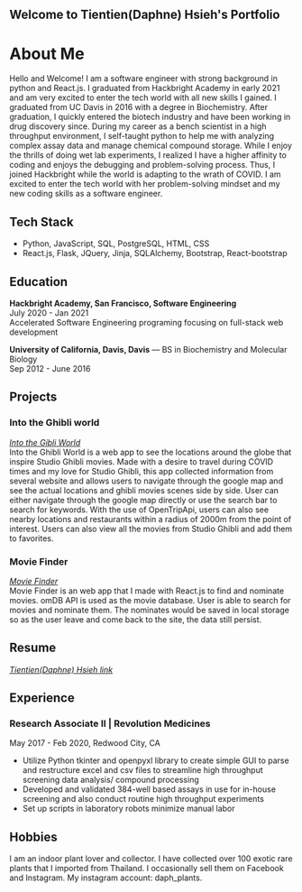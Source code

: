 ## Welcome to Tientien(Daphne) Hsieh's Portfolio

# About Me
Hello and Welcome! I am a software engineer with strong background in python and React.js. I graduated from Hackbright Academy in early 2021 and am very excited to enter the tech world with all new skills I gained. I graduated from UC Davis in 2016 with a degree in Biochemistry. After graduation, I quickly entered the biotech industry and have been working in drug discovery since. During my career as a bench scientist in a high throughput environment, I self-taught python to help me with analyzing complex assay data and manage chemical compound storage. While I enjoy the thrills of doing wet lab experiments, I realized I have a higher affinity to coding and enjoys the debugging and problem-solving process. Thus, I joined Hackbright while the world is adapting to the wrath of COVID. I am excited to enter the tech world with her problem-solving mindset and my new coding skills as a software engineer.

## Tech Stack
- Python, JavaScript, SQL, PostgreSQL, HTML, CSS
- React.js, Flask, JQuery, Jinja, SQLAlchemy, Bootstrap, React-bootstrap

## Education

**Hackbright Academy, San Francisco, Software Engineering**\
July 2020 - Jan 2021\
Accelerated Software Engineering programing focusing on full-stack web development


**University of California, Davis, Davis**   — BS in Biochemistry and Molecular Biology\
Sep 2012 - June 2016


## Projects
### Into the Ghibli world
[_Into the Gibli World_](https://www.intotheghibliworld.com/)\
Into the Ghibli World is a web app to see the locations around the globe that inspire Studio Ghibli movies. Made with a desire to travel during COVID times and my love for Studio Ghibli, this app collected information from several website and allows users to navigate through the google map and see the actual locations and ghibli movies scenes side by side. User can either navigate through the google map directly or use the search bar to search for keywords. With the use of OpenTripApi, users can also see nearby locations and restaurants within a radius of 2000m from the point of interest. Users can also view all the movies from Studio Ghibli and add them to favorites.

### Movie Finder
[_Movie Finder_](http://daphne-hsieh-test01.herokuapp.com/)\
Movie Finder is an web app that I made with React.js to find and nominate movies. omDB API is used as the movie database. User is able to search for movies and nominate them. The nominates would be saved in local storage so as the user leave and come back to the site, the data still persist. 

## Resume
[_Tientien(Daphne) Hsieh link_](https://docs.google.com/document/d/1ufvPleVvgTRdUHlBSCj8ubw4C8e29t0MhJrv3-7kH_M/edit#heading=h.6wymnhinx9q5)



## Experience

### Research Associate II | Revolution Medicines
May 2017 - Feb 2020, Redwood City, CA
- Utilize Python tkinter and openpyxl library to create simple GUI to parse and restructure excel and csv files to streamline high throughput screening data analysis/ compound processing
- Developed and validated 384-well based assays in use for in-house screening and also conduct routine high throughput experiments
- Set up scripts in laboratory robots minimize manual labor

## Hobbies
I am an indoor plant lover and collector. I have collected over 100 exotic rare plants that I imported from Thailand. I occasionally sell them on Facebook and Instagram. 
My instagram account: daph_plants. 




